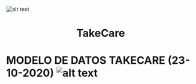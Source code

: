 ![alt text](https://github.com/VRivers/takecare/blob/master/assets/img/iconotc.png?raw=true)
<h1 style="text-align:center">TakeCare<h1>
	
MODELO DE DATOS TAKECARE (23-10-2020)
![alt text](https://github.com/VRivers/takecare/blob/master/assets/img/modeloDatos.png?raw=true)

